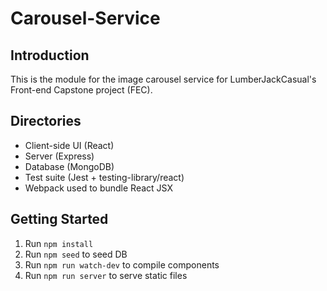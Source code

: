 # Carousel-Service

## Introduction

This is the module for the image carousel service for LumberJackCasual's Front-end Capstone project (FEC). 

## Directories
* Client-side UI (React)
* Server (Express)
* Database (MongoDB)
* Test suite (Jest + testing-library/react)
* Webpack used to bundle React JSX

## Getting Started
1. Run ```npm install```
2. Run ```npm seed``` to seed DB
3. Run ```npm run watch-dev``` to compile components
4. Run ```npm run server``` to serve static files